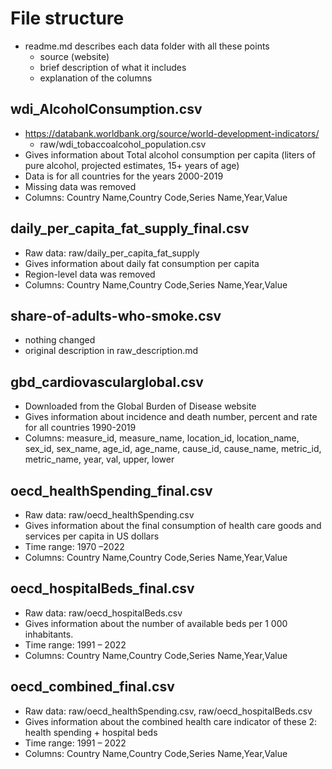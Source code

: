 # File structure
- readme.md describes each data folder with all these points
  - source (website)
  - brief description of what it includes
  - explanation of the columns
  
## wdi_AlcoholConsumption.csv
- https://databank.worldbank.org/source/world-development-indicators/
  - raw/wdi_tobaccoalcohol_population.csv
- Gives information about Total alcohol consumption per capita (liters of pure alcohol, projected estimates, 15+ years of age)
- Data is for all countries for the years 2000-2019
- Missing data was removed
- Columns: Country Name,Country Code,Series Name,Year,Value

## daily_per_capita_fat_supply_final.csv
- Raw data: raw/daily_per_capita_fat_supply
- Gives information about daily fat consumption per capita
- Region-level data was removed
- Columns: Country Name,Country Code,Series Name,Year,Value

## share-of-adults-who-smoke.csv
- nothing changed
- original description in raw_description.md

## gbd_cardiovascularglobal.csv
- Downloaded from the Global Burden of Disease website
- Gives information about incidence and death number, percent and rate for all countries 1990-2019
- Columns: measure_id, measure_name, location_id, location_name, sex_id, sex_name, age_id, age_name, cause_id, cause_name, metric_id, metric_name, year, val, upper, lower

## oecd_healthSpending_final.csv
- Raw data: raw/oecd_healthSpending.csv
- Gives information about the final consumption of health care goods and services per capita in US dollars
- Time range: 1970 –2022
- Columns: Country Name,Country Code,Series Name,Year,Value

## oecd_hospitalBeds_final.csv
- Raw data: raw/oecd_hospitalBeds.csv
- Gives information about the number of available beds per 1 000 inhabitants.
- Time range: 1991 – 2022
- Columns: Country Name,Country Code,Series Name,Year,Value

## oecd_combined_final.csv
- Raw data: raw/oecd_healthSpending.csv, raw/oecd_hospitalBeds.csv
- Gives information about the combined health care indicator of these 2: health spending + hospital beds
- Time range: 1991 – 2022
- Columns: Country Name,Country Code,Series Name,Year,Value